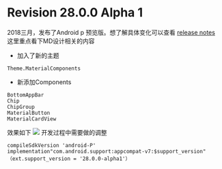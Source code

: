 # Revision 28.0.0 Alpha 1
2018三月，发布了Android p 预览版。想了解具体变化可以查看
<a href="https://developer.android.com/preview/release-notes.html">release notes</a>
这里重点看下MD设计相关的内容
* 加入了新的主题 
```
Theme.MaterialComponents
```
* 新添加Components

```
BottomAppBar
Chip
ChipGroup
MaterialButton
MaterialCardView
```
效果如下
![](https://user-gold-cdn.xitu.io/2018/4/3/1628a89ca64a361d?w=387&h=690&f=png&s=49057)
开发过程中需要做的调整
```
compileSdkVersion 'android-P'
implementation"com.android.support:appcompat-v7:$support_version"
（ext.support_version = '28.0.0-alpha1'）
```
